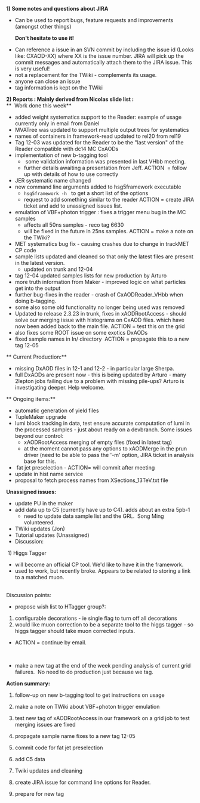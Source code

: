 **1) Some notes and questions about JIRA**

-   Can be used to report bugs, feature requests and improvements
    (amongst other things)

      **Don't hesitate to use it!**

-   Can reference a issue in an SVN commit by including the issue id
    (Looks like: CXAOD-XX) where XX is the issue number. JIRA will pick
    up the commit messages and automatically attach them to the
    JIRA issue. This is very useful!
-   not a replacement for the TWiki - complements its usage.
-   anyone can close an issue
-   tag information is kept on the TWiki

**2) Reports : Mainly derived from Nicolas slide list :**\
 **  Work done this week**

-   added weight systematics support to the Reader: example of usage
    currently only in email from Daniel
-   MVATree was updated to support multiple output trees for systematics
     
-   names of containers in framework-read updated to rel20 from rel19
-   Tag 12-03 was updated for the Reader to be the "last version" of the
    Reader compatible with dc14 MC CxAODs
-   implementation of new b-tagging tool
    -    some validation information was presented in last VHbb meeting.
    -   further details awaiting a presentation from Jeff. ACTION  =
        follow up with details of how to use correctly
-   JER systematic name changed
-   new command line arguments added to hsg5framework executable
    -   `hsg5framework -h`   to get a short list of the options
    -   request to add something similar to the reader ACTION = create
        JIRA ticket and add to unassigned issues list.
-   emulation of VBF+photon trigger : fixes a trigger menu bug in the MC
    samples 
    -   affects all 50ns samples - reco tag 6630 
    -   will be fixed in the future in 25ns samples. ACTION = make a
        note on the TWiki?
-   MET systematics bug fix - causing crashes due to change in trackMET
    CP code 
-   sample lists updated and cleaned so that only the latest files are
    present in the latest version.
    -   updated on trunk and 12-04
-   tag 12-04 updated samples lists for new production by Arturo
-   more truth information from Maker - improved logic on what particles
    get into the output
-   further bug-fixes in the reader - crash of CxAODReader\_VHbb when
    doing b-tagging.
-   some also some old functionality no longer being used was removed
-   Updated to release 2.3.23 in trunk, fixes in xAODRootAccess - should
    solve our merging issue with histograms on CxAOD files. which have
    now been added back to the main file. ACTION = test this on the grid
-   also fixes some ROOT issue on some exotics DxAODs
-   fixed sample names in In/ directory  ACTION = propagate this to a
    new tag 12-05

** Current Production:**

-   missing DxAOD files in 12-1 and 12-2 - in particular large Sherpa.
-   full DxAODs are present now - this is being updated by Arturo - many
    2lepton jobs failing due to a problem with missing pile-ups? Arturo
    is investigating deeper. Help welcome.

** Ongoing items:**

-   automatic generation of yield files 
-   TupleMaker upgrade
-   lumi block tracking in data, test ensure accurate computation of
    lumi in the processed samples - just about ready on a devbranch.
    Some issues beyond our control:
    -   xAODRootAccess merging of empty files (fixed in latest tag)
    -   at the moment cannot pass any options to xAODMerge in the prun
        driver (need to be able to pass the '-m' option, JIRA ticket in
        analysis base for this.
-    fat jet preselection - ACTION= will commit after meeting
-   update in hist name service
-   proposal to fetch process names from XSections\_13TeV.txt file

**Unassigned issues:**

-   update PU in the maker
-   add data up to C5 (currently have up to C4). adds about an extra
    5pb-1
    -   need to update data sample list and the GRL.  Song
        Ming volunteered.
-   TWiki updates (Jon)
-   Tutorial updates (Unassigned)
-   Discussion:

 1) Higgs Tagger

-   will become an official CP tool. We'd like to have it in
    the framework.
-   used to work, but recently broke. Appears to be related to storing a
    link to a matched muon.

    \
 Discussion points:

-   propose wish list to HTagger group?:

1.  configurable decorations - ie single flag to turn off all
    decorations
2.  would like muon correction to be a separate tool to the higgs
    tagger - so higgs tagger should take muon corrected inputs.

-   ACTION = continue by email.

 

-   make a new tag at the end of the week pending analysis of current
    grid failures.  No need to do production just because we tag.

**Action summary:**

1. follow-up on new b-tagging tool to get instructions on usage
 2. make a note on TWiki about VBF+photon trigger emulation 
 3. test new tag of xAODRootAccess in our framework on a grid job to
test merging issues are fixed
 4. propagate sample name fixes to a new tag 12-05
 5. commit code for fat jet preselection
 6. add C5 data
 7. Twiki updates and cleaning
 8. create JIRA issue for command line options for Reader.

9. prepare for new tag

 
